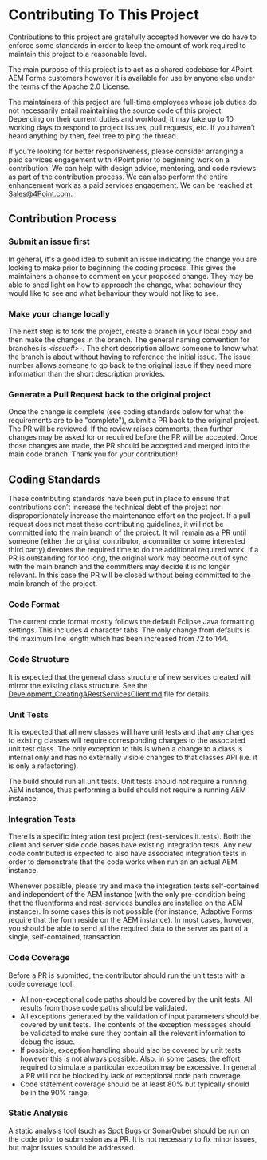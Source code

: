# Contributing To This Project

Contributions to this project are gratefully accepted however we do have to enforce some standards in order to keep the 
amount of work required to maintain this project to a reasonable level.

The main purpose of this project is to act as a shared codebase for 4Point AEM Forms customers however it is available for use
by anyone else under the terms of the Apache 2.0 License.

The maintainers of this project are full-time employees whose job duties do not necessarily entail maintaining the source code
of this project.  Depending on their current duties and workload, it may take up to 10 working days to respond to project issues, pull requests, etc.  If you haven’t heard anything by then, feel free to ping the thread.

If you're looking for better responsiveness, please consider arranging a paid services engagement with 4Point prior to beginning work on a contribution.  We can help with design advice, mentoring, and code reviews as part of the contribution process.  We can also perform the entire enhancement work as a paid services engagement.  We can be reached at [Sales@4Point.com](mailto:sales@4point.com).

## Contribution Process

### Submit an issue first

In general, it's a good idea to submit an issue indicating the change you are looking to make prior to beginning the coding process. This gives the maintainers a chance to comment on your proposed change.  They may be able to shed light on how to approach the change, what behaviour they would like to see and what behaviour they would not like to see.

### Make your change locally

The next step is to fork the project, create a branch in your local copy and then make the changes in the branch.  The general naming convention for branches is _<issue#>_-_<short description>_.  The short description allows someone to know what the branch is about without having to reference the initial issue.  The issue number allows someone to go back to the original issue if they need more information than the short description provides.

### Generate a Pull Request back to the original project

Once the change is complete (see coding standards below for what the requirements are to be "complete"), submit a PR back to the original project.  The PR will be reviewed.  If the review raises comments, then further changes may be asked for or required before the PR will be accepted.  Once those changes are made, the PR should be accepted and merged into the main code branch.  Thank you for your contribution!

## Coding Standards

These contributing standards have been put in place to ensure that contributions don’t increase the technical debt of the project nor disproportionately increase the maintenance effort on the project.  If a pull request does not meet these contributing guidelines, it will not be committed into the main branch of the project.  It will remain as a PR until someone (either the original contributor, a committer or some interested third party) devotes the required time to do the additional required work. If a PR is outstanding for too long, the original work may become out of sync with the main branch and the committers may decide it is no longer relevant.  In this case the PR will be closed without being committed to the main branch of the project.

### Code Format

The current code format mostly follows the default Eclipse Java formatting settings.  This includes 4 character tabs.  The only
change from defaults is the maximum line length which has been increased from 72 to 144.

### Code Structure

It is expected that the general class structure of new services created will mirror the existing class structure.  See the
[Development_CreatingARestServicesClient.md](Development_CreatingARestServicesClient.md) file for details.

### Unit Tests

It is expected that all new classes will have unit tests and that any changes to existing classes will require corresponding
changes to the associated unit test class.  The only exception to this is when a change to a class is internal only and has no externally visible changes to that classes API (i.e. it is only a refactoring).

The build should run all unit tests.  Unit tests should not require a running AEM instance, thus performing a build should not require a running AEM instance.

### Integration Tests

There is a specific integration test project (rest-services.it.tests).  Both the client and server side code bases have existing integration tests.  Any new code contributed is expected to also have associated integration tests in order to demonstrate that the code works when run an an actual AEM instance.

Whenever possible, please try and make the integration tests self-contained and independent of the AEM instance (with the only pre-condition being that the fluentforms and rest-services bundles are installed on the AEM instance).  In some cases this is not possible (for instance, Adaptive Forms require that the form reside on the AEM instance).  In most cases, however, you should be able to send all the required data to the server as part of a single, self-contained, transaction.

### Code Coverage

Before a PR is submitted, the contributor should run the unit tests with a code coverage tool:
* All non-exceptional code paths should be covered by the unit tests.  All results from those code paths should be validated.
* All exceptions generated by the validation of input parameters should be covered by unit tests.  The contents of the exception messages should be validated to make sure they contain all the relevant information to debug the issue.
* If possible, exception handling should also be covered by unit tests however this is not always possible.  Also, in some cases, the effort required to simulate a particular exception may be excessive.  In general, a PR will not be blocked by lack of exceptional code path coverage.
* Code statement coverage should be at least 80% but typically should be in the 90% range.

### Static Analysis

A static analysis tool (such as Spot Bugs or SonarQube) should be run on the code prior to submission as a PR.  It is not necessary to fix minor issues, but major issues should be addressed.
